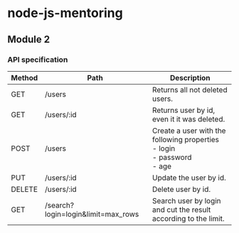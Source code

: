 # node-js-mentoring
## Module 2
### API specification
Method | Path | Description
--- | --- | ---
GET | /users | Returns all not deleted users.
GET | /users/:id | Returns user by id, even it it was deleted.
POST | /users | Create a user with the following properties <br>- login <br>- password <br>- age
PUT | /users/:id | Update the user by id.
DELETE | /users/:id | Delete user by id.
GET | /search?login=login&limit=max_rows | Search user by login and cut the result according to the limit.    
 

